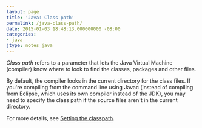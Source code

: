 ```yaml
---
layout: page
title: 'Java: Class path'
permalink: /java-class-path/
date: 2015-01-03 18:48:13.000000000 -08:00
categories:
- java
jtype: notes_java
---
```



_Class path_ refers to a parameter that lets the Java Virtual Machine (compiler) know where to look to find the classes, packages and other files.

By default, the compiler looks in the current directory for the class files. If you're compiling from the command line using Javac (instead of compiling from Eclipse, which uses its own compiler instead of the JDK), you may need to specify the class path if the source files aren't in the current directory.

For more details, see [Setting the classpath](http://docs.oracle.com/javase/7/docs/technotes/tools/solaris/classpath.html).